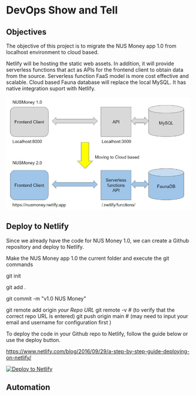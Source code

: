 # DevOps Show and Tell 

## Objectives

The objective of this project is to migrate the NUS Money app 1.0 from localhost environment to cloud based.

Netlify will be hosting the static web assets. In addition, it will provide serverless functions that act as APIs for the frontend client to obtain data from the source. Serverless function FaaS model is more cost effective and scalable. Cloud based Fauna database will replace the local MySQL. It has native integration suport with Netlify.


![](/images/NUSmoney20.jpg)


## Deploy to Netlify

Since we already have the code for NUS Money 1.0, we can create a Github repository and deploy to Netlify.

Make the NUS Money app 1.0 the current folder and execute the git commands

git init

git add .

git commit -m "v1.0 NUS Money"

git remote add origin _*your Repo URL*_
git remote -v # (to verify that the correct repo URL is entered)
git push origin main # (may need to input your email and username for configuration first )

To deploy the code in your Github repo to Netlify, follow the guide below or use the deploy button.

https://www.netlify.com/blog/2016/09/29/a-step-by-step-guide-deploying-on-netlify/


<a href="https://app.netlify.com/start/deploy?repository=https://github.com/Seowyh/nusmoney"><img src="https://www.netlify.com/img/deploy/button.svg" alt="Deploy to Netlify"></a>


## Automation
